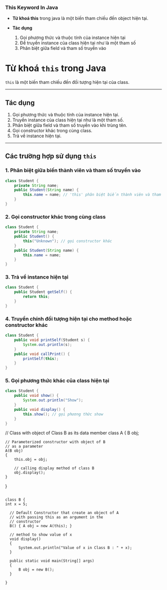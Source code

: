 ### This Keyword In Java

- **Từ khoá this** trong java là một biến tham chiếu đến object hiện tại.

- **Tác dụng**

  1. Gọi phương thức và thuộc tính của instance hiện tại
  2. Để truyền instance của class hiện tại như là một tham số
  3. Phân biệt giữa field và tham số truyền vào

# Từ khoá `this` trong Java

`this` là một biến tham chiếu đến đối tượng hiện tại của class.

---

## Tác dụng

1. Gọi phương thức và thuộc tính của instance hiện tại.
2. Truyền instance của class hiện tại như là một tham số.
3. Phân biệt giữa field và tham số truyền vào khi trùng tên.
4. Gọi constructor khác trong cùng class.
5. Trả về instance hiện tại.

---

## Các trường hợp sử dụng `this`

### 1. Phân biệt giữa biến thành viên và tham số truyền vào

```java
class Student {
    private String name;
    public Student(String name) {
        this.name = name; // 'this' phân biệt biến thành viên và tham số
    }
}
```

### 2. Gọi constructor khác trong cùng class

```java
class Student {
    private String name;
    public Student() {
        this("Unknown"); // gọi constructor khác
    }
    public Student(String name) {
        this.name = name;
    }
}
```

### 3. Trả về instance hiện tại

```java
class Student {
    public Student getSelf() {
        return this;
    }
}
```

### 4. Truyền chính đối tượng hiện tại cho method hoặc constructor khác

```java
class Student {
    public void printSelf(Student s) {
        System.out.println(s);
    }
    public void callPrint() {
        printSelf(this);
    }
}
```

### 5. Gọi phương thức khác của class hiện tại

```java
class Student {
    public void show() {
        System.out.println("Show");
    }
    public void display() {
        this.show(); // gọi phương thức show
    }
}
```
  // Class with object of Class B as its data member
  class A {
    B obj;

    // Parameterized constructor with object of B
    // as a parameter
    A(B obj)
    {
        this.obj = obj;

        // calling display method of class B
        obj.display();
    }
  }
  ```

class B {
int x = 5;

    // Default Constructor that create an object of A
    // with passing this as an argument in the
    // constructor
    B() { A obj = new A(this); }

    // method to show value of x
    void display()
    {
        System.out.println("Value of x in Class B : " + x);
    }

    public static void main(String[] args)
    {
        B obj = new B();
    }

}

```

```
